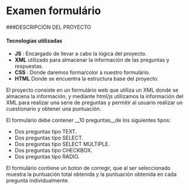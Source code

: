# Examen formulário 
###DESCRIPCIÓN DEL PROYECTO

#### Tecnologías utilizadas
* __JS__ : Encargado de llevar a cabo la lógica del proyecto.
* __XML__ utilizado para almacenar la información de las preguntas y respuestas.
* __CSS__ : Donde daremos forma/color a nuestro formulário.
* __HTML__ Donde se encuentra la estructura base del proyecto.


El proyecto consiste en un formulário web que utiliza un XML donde se almacena la información, y mediante html/js utilizamos la información
del XML para realizar una serie de preguntas y permitir al usuario realizar un cuestionario y obtener una puntuación. 

El formulário debe contener __10 preguntas__de los siguientes tipos:

* Dos preguntas tipo TEXT.
* Dos preguntas tipo SELECT.
* Dos preguntas tipo SELECT MULTIPLE.
* Dos preguntas tipo CHECKBOX.
* Dos preguntas tipo RADIO.

El formulário contiene un boton de corregir, que al ser seleccionado muestra la puntuación total obtenida y la puntuación obtenida en cada pregunta individualmente.
